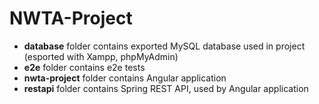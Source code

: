 # NWTA-Project
* **database** folder contains exported MySQL database used in project (esported with Xampp, phpMyAdmin)
* **e2e** folder contains e2e tests
* **nwta-project** folder contains Angular application
* **restapi** folder contains Spring REST API, used by Angular application

